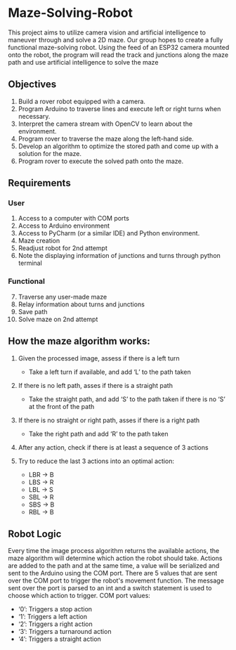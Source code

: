 # Maze-Solving-Robot

This project aims to utilize camera vision and artificial intelligence to maneuver through and solve a 2D maze. Our group hopes to create a fully functional maze-solving robot. Using the feed of an ESP32 camera mounted onto the robot, the program will read the track and junctions along the maze path and use artificial intelligence to solve the maze
## Objectives

1. Build a rover robot equipped with a camera.
2. Program Arduino to traverse lines and execute left or right turns when necessary.
3. Interpret the camera stream with OpenCV to learn about the environment.
4. Program rover to traverse the maze along the left-hand side.
5. Develop an algorithm to optimize the stored path and come up with a solution for the maze.
6. Program rover to execute the solved path onto the maze.

## Requirements
### User

1. Access to a computer with COM ports
2. Access to Arduino environment 
3. Access to PyCharm (or a similar IDE) and Python environment. 
4. Maze creation
5. Readjust robot for 2nd attempt
6. Note the displaying information of junctions and turns through python terminal

### Functional
7. Traverse any user-made maze
8. Relay information about turns and junctions
9. Save path
10. Solve maze on 2nd attempt

## How the maze algorithm works:
1. Given the processed image, assess if there is a left turn
   * Take a left turn if available, and add ‘L’ to the path taken

2. If there is no left path, asses if there is a straight path
   * Take the straight path, and add ‘S’ to the path taken if there is no ‘S’ at the front of the path 

3. If there is no straight or right path, asses if there is a right path
   * Take the right path and add ‘R’ to the path taken

4. After any action, check if there is at least a sequence of 3 actions

6. Try to reduce the last 3 actions into an optimal action:
    * LBR → B
    * LBS → R
    * LBL → S
    * SBL → R
    * SBS → B
    * RBL → B

## Robot Logic

Every time the image process algorithm returns the available actions, the maze algorithm will determine which action the robot should take.
Actions are added to the path and at the same time, a value will be serialized and sent to the Arduino using the COM port. 
There are 5 values that are sent over the COM port to trigger the robot's movement function. 
The message sent over the port is parsed to an int and a switch statement is used to choose which action to trigger.
COM port values:
  * ‘0’: Triggers a stop action
  * ‘1’: Triggers a left action
  * ‘2’: Triggers a right action
  * ‘3’: Triggers a turnaround action
  * ‘4’: Triggers a straight action
